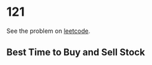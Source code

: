 # 121

See the problem on [leetcode](https://leetcode.com/problems/best-time-to-buy-and-sell-stock/).

## Best Time to Buy and Sell Stock
